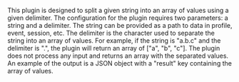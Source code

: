 This plugin is designed to split a given string into an array of values using a given delimiter. The configuration for the plugin requires two parameters: a string and a delimiter. The string can be provided as a path to data in profile, event, session, etc. The delimiter is the character used to separate the string into an array of values. For example, if the string is "a.b.c" and the delimiter is ".", the plugin will return an array of ["a", "b", "c"]. The plugin does not process any input and returns an array with the separated values. An example of the output is a JSON object with a "result" key containing the array of values.